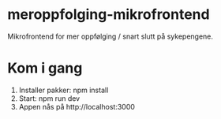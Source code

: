 # meroppfolging-mikrofrontend

Mikrofrontend for mer oppfølging / snart slutt på sykepengene.

# Kom i gang

1. Installer pakker: npm install
2. Start: npm run dev
3. Appen nås på http://localhost:3000
